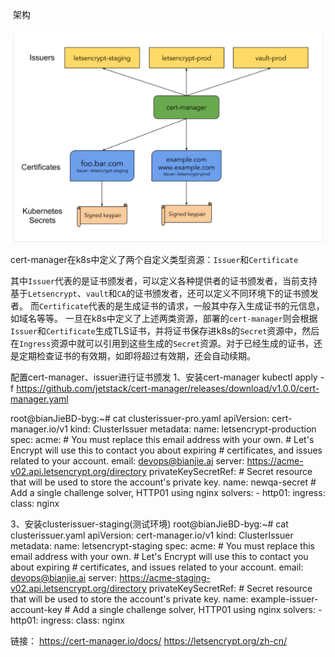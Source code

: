 ​     架构

![file://c:\users\baoyon~1\appdata\local\temp\tmpvkyh4o\1.png](cert-manager.assets/1.png)


cert-manager在k8s中定义了两个自定义类型资源：`Issuer`和`Certificate`

其中`Issuer`代表的是证书颁发者，可以定义各种提供者的证书颁发者，当前支持基于`Letsencrypt`、`vault`和`CA`的证书颁发者，还可以定义不同环境下的证书颁发者。
而`Certificate`代表的是生成证书的请求，一般其中存入生成证书的元信息，如域名等等。
一旦在k8s中定义了上述两类资源，部署的`cert-manager`则会根据`Issuer`和`Certificate`生成TLS证书，并将证书保存进k8s的`Secret`资源中，然后在`Ingress`资源中就可以引用到这些生成的`Secret`资源。对于已经生成的证书，还是定期检查证书的有效期，如即将超过有效期，还会自动续期。




配置cert-manager、issuer进行证书颁发
1、安装cert-manager
kubectl apply -f https://github.com/jetstack/cert-manager/releases/download/v1.0.0/cert-manager.yaml

root@bianJieBD-byg:~# cat clusterissuer-pro.yaml
apiVersion: cert-manager.io/v1
kind: ClusterIssuer
metadata:
  name: letsencrypt-production
spec:
  acme:
    \# You must replace this email address with your own.
    \# Let's Encrypt will use this to contact you about expiring
    \# certificates, and issues related to your account.
    email: devops@bianjie.ai
    server: https://acme-v02.api.letsencrypt.org/directory
    privateKeySecretRef:
      \# Secret resource that will be used to store the account's private key.
      name: newqa-secret
    \# Add a single challenge solver, HTTP01 using nginx
    solvers:
    \- http01:
        ingress:
          class: nginx


3、安装clusterissuer-staging(测试环境)
root@bianJieBD-byg:~#  cat clusterissuer.yaml
apiVersion: cert-manager.io/v1
kind: ClusterIssuer
metadata:
  name: letsencrypt-staging
spec:
  acme:
    \# You must replace this email address with your own.
    \# Let's Encrypt will use this to contact you about expiring
    \# certificates, and issues related to your account.
    email: devops@bianjie.ai
    server: https://acme-staging-v02.api.letsencrypt.org/directory
    privateKeySecretRef:
      \# Secret resource that will be used to store the account's private key.
      name: example-issuer-account-key
    \# Add a single challenge solver, HTTP01 using nginx
    solvers:
    \- http01:
        ingress:
          class: nginx

链接：
https://cert-manager.io/docs/
https://letsencrypt.org/zh-cn/